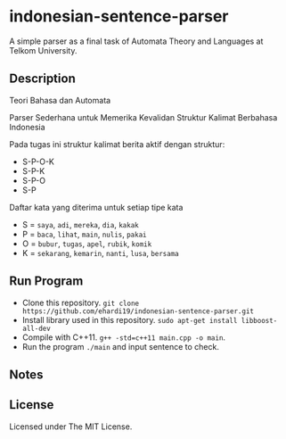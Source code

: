 # indonesian-sentence-parser
A simple parser as a final task of Automata Theory and Languages at Telkom University.

## Description
Teori Bahasa dan Automata

Parser Sederhana untuk Memerika Kevalidan Struktur Kalimat Berbahasa Indonesia

Pada tugas ini struktur kalimat berita aktif dengan struktur:
* S-P-O-K
* S-P-K
* S-P-O
* S-P

Daftar kata yang diterima untuk setiap tipe kata
* S = `saya`, `adi`, `mereka`, `dia`, `kakak`
* P = `baca`, `lihat`, `main`, `nulis`, `pakai`
* O = `bubur`, `tugas`, `apel`, `rubik`, `komik`
* K = `sekarang`, `kemarin`, `nanti`, `lusa`, `bersama`

## Run Program
- Clone this repository. `git clone https://github.com/ehardi19/indonesian-sentence-parser.git`
- Install library used in this repository. `sudo apt-get install libboost-all-dev`
- Compile with C++11. `g++ -std=c++11 main.cpp -o main`.
- Run the program `./main` and input sentence to check.

## Notes

## License
Licensed under The MIT License.
